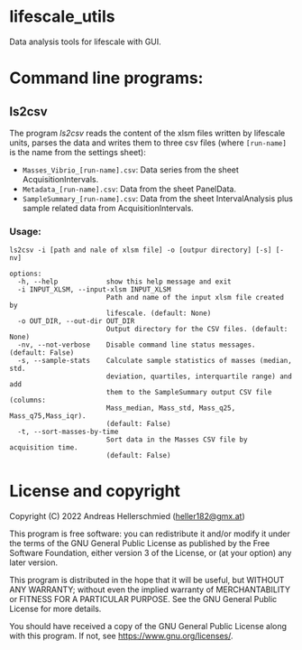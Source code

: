 # lifescale_utils
Data analysis tools for lifescale with GUI.

# Command line programs:

## ls2csv
The program *ls2csv* reads the content of the xlsm files written by lifescale units, parses the data and writes them to three csv 
files (where `[run-name]` is the name from the settings sheet):
  * `Masses_Vibrio_[run-name].csv`: Data series from the sheet AcquisitionIntervals.
  * `Metadata_[run-name].csv`: Data from the sheet PanelData.
  * `SampleSummary_[run-name].csv`: Data from the sheet IntervalAnalysis plus sample related data from AcquisitionIntervals.

### Usage:
```
ls2csv -i [path and nale of xlsm file] -o [outpur directory] [-s] [-nv]

options:
  -h, --help            show this help message and exit
  -i INPUT_XLSM, --input-xlsm INPUT_XLSM
                        Path and name of the input xlsm file created by
                        lifescale. (default: None)
  -o OUT_DIR, --out-dir OUT_DIR
                        Output directory for the CSV files. (default: None)
  -nv, --not-verbose    Disable command line status messages. (default: False)
  -s, --sample-stats    Calculate sample statistics of masses (median, std.
                        deviation, quartiles, interquartile range) and add
                        them to the SampleSummary output CSV file (columns:
                        Mass_median, Mass_std, Mass_q25, Mass_q75,Mass_iqr).
                        (default: False)
  -t, --sort-masses-by-time
                        Sort data in the Masses CSV file by acquisition time.
                        (default: False)
```


# License and copyright

Copyright (C) 2022  Andreas Hellerschmied (<heller182@gmx.at>)

This program is free software: you can redistribute it and/or modify
it under the terms of the GNU General Public License as published by
the Free Software Foundation, either version 3 of the License, or
(at your option) any later version.

This program is distributed in the hope that it will be useful,
but WITHOUT ANY WARRANTY; without even the implied warranty of
MERCHANTABILITY or FITNESS FOR A PARTICULAR PURPOSE.  See the
GNU General Public License for more details.

You should have received a copy of the GNU General Public License
along with this program.  If not, see <https://www.gnu.org/licenses/>.

